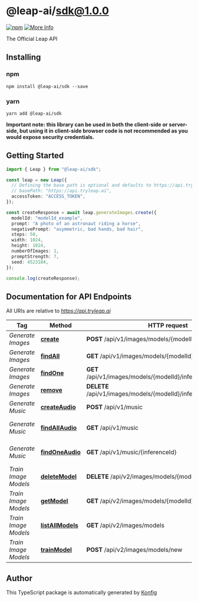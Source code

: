 # @leap-ai/sdk@1.0.0

[![npm](https://img.shields.io/badge/npm-v1.0.0-blue)](https://www.npmjs.com/package/@leap-ai/sdk/v/1.0.0)
[![More Info](https://img.shields.io/badge/More%20Info-Click%20Here-orange)](https://tryleap.ai/)

The Official Leap API
## Installing

### npm
```
npm install @leap-ai/sdk --save
```

### yarn
```
yarn add @leap-ai/sdk
```

**Important note: this library can be used in both the client-side or server-side, but using it
in client-side browser code is not recommended as you would expose security credentials.**



## Getting Started

```typescript
import { Leap } from "@leap-ai/sdk";

const leap = new Leap({
  // Defining the base path is optional and defaults to https://api.tryleap.ai
  // basePath: "https://api.tryleap.ai",
  accessToken: "ACCESS_TOKEN",
});

const createResponse = await leap.generateImages.create({
  modelId: "modelId_example",
  prompt: "A photo of an astronaut riding a horse",
  negativePrompt: "asymmetric, bad hands, bad hair",
  steps: 50,
  width: 1024,
  height: 1024,
  numberOfImages: 1,
  promptStrength: 7,
  seed: 4523184,
});

console.log(createResponse);
```

## Documentation for API Endpoints

All URIs are relative to *https://api.tryleap.ai*

Tag | Method | HTTP request | Description
------------ | ------------- | ------------- | -------------
*Generate Images* | [**create**](docs/GenerateImagesApi.md#create) | **POST** /api/v1/images/models/{modelId}/inferences | Generate an Image
*Generate Images* | [**findAll**](docs/GenerateImagesApi.md#findAll) | **GET** /api/v1/images/models/{modelId}/inferences | List All Image Jobs
*Generate Images* | [**findOne**](docs/GenerateImagesApi.md#findOne) | **GET** /api/v1/images/models/{modelId}/inferences/{inferenceId} | Get Single Image Job
*Generate Images* | [**remove**](docs/GenerateImagesApi.md#remove) | **DELETE** /api/v1/images/models/{modelId}/inferences/{inferenceId} | Delete Image Job
*Generate Music* | [**createAudio**](docs/GenerateMusicApi.md#createAudio) | **POST** /api/v1/music | Generate Music
*Generate Music* | [**findAllAudio**](docs/GenerateMusicApi.md#findAllAudio) | **GET** /api/v1/music | List Music Generation Jobs
*Generate Music* | [**findOneAudio**](docs/GenerateMusicApi.md#findOneAudio) | **GET** /api/v1/music/{inferenceId} | Get a Music Generation Job
*Train Image Models* | [**deleteModel**](docs/TrainImageModelsApi.md#deleteModel) | **DELETE** /api/v2/images/models/{modelId} | Delete a Model
*Train Image Models* | [**getModel**](docs/TrainImageModelsApi.md#getModel) | **GET** /api/v2/images/models/{modelId} | Get a Single Model
*Train Image Models* | [**listAllModels**](docs/TrainImageModelsApi.md#listAllModels) | **GET** /api/v2/images/models | List All Models
*Train Image Models* | [**trainModel**](docs/TrainImageModelsApi.md#trainModel) | **POST** /api/v2/images/models/new | Train Model


## Author
This TypeScript package is automatically generated by [Konfig](https://konfigthis.com)